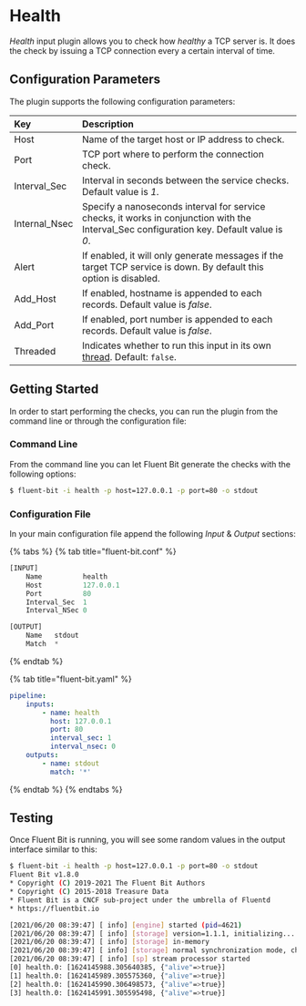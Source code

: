 # Health

_Health_ input plugin allows you to check how _healthy_ a TCP server is. It does the check by issuing a TCP connection every a certain interval of time.

## Configuration Parameters

The plugin supports the following configuration parameters:

| Key | Description |
| :--- | :--- |
| Host | Name of the target host or IP address to check. |
| Port | TCP port where to perform the connection check. |
| Interval\_Sec | Interval in seconds between the service checks. Default value is _1_. |
| Internal\_Nsec | Specify a nanoseconds interval for service checks, it works in conjunction with the Interval\_Sec configuration key. Default value is _0_. |
| Alert | If enabled, it will only generate messages if the target TCP service is down. By default this option is disabled. |
| Add\_Host | If enabled, hostname is appended to each records. Default value is _false_. |
| Add\_Port | If enabled, port number is appended to each records. Default value is _false_. |
| Threaded | Indicates whether to run this input in its own [thread](../../administration/multithreading.md#inputs). Default: `false`. |

## Getting Started

In order to start performing the checks, you can run the plugin from the command line or through the configuration file:

### Command Line

From the command line you can let Fluent Bit generate the checks with the following options:

```bash
$ fluent-bit -i health -p host=127.0.0.1 -p port=80 -o stdout
```

### Configuration File

In your main configuration file append the following _Input_ & _Output_ sections:

{% tabs %}
{% tab title="fluent-bit.conf" %}
```python
[INPUT]
    Name          health
    Host          127.0.0.1
    Port          80
    Interval_Sec  1
    Interval_NSec 0

[OUTPUT]
    Name   stdout
    Match  *
```
{% endtab %}

{% tab title="fluent-bit.yaml" %}
```yaml
pipeline:
    inputs:
        - name: health
          host: 127.0.0.1
          port: 80
          interval_sec: 1
          interval_nsec: 0
    outputs:
        - name: stdout
          match: '*'
```
{% endtab %}
{% endtabs %}


## Testing

Once Fluent Bit is running, you will see some random values in the output interface similar to this:

```bash
$ fluent-bit -i health -p host=127.0.0.1 -p port=80 -o stdout
Fluent Bit v1.8.0
* Copyright (C) 2019-2021 The Fluent Bit Authors
* Copyright (C) 2015-2018 Treasure Data
* Fluent Bit is a CNCF sub-project under the umbrella of Fluentd
* https://fluentbit.io

[2021/06/20 08:39:47] [ info] [engine] started (pid=4621)
[2021/06/20 08:39:47] [ info] [storage] version=1.1.1, initializing...
[2021/06/20 08:39:47] [ info] [storage] in-memory
[2021/06/20 08:39:47] [ info] [storage] normal synchronization mode, checksum disabled, max_chunks_up=128
[2021/06/20 08:39:47] [ info] [sp] stream processor started
[0] health.0: [1624145988.305640385, {"alive"=>true}]
[1] health.0: [1624145989.305575360, {"alive"=>true}]
[2] health.0: [1624145990.306498573, {"alive"=>true}]
[3] health.0: [1624145991.305595498, {"alive"=>true}]
```
